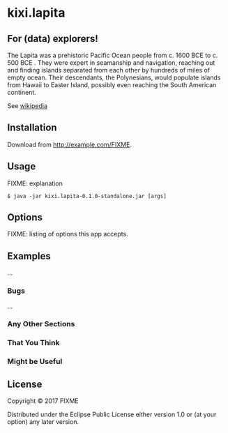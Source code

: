 # kixi.lapita

## For (data) explorers!

The Lapita was a prehistoric Pacific Ocean people from c. 1600 BCE to c. 500 BCE .
They were expert in seamanship and navigation, reaching out and finding islands separated from each other by hundreds of miles of empty ocean. Their descendants, the Polynesians, would populate islands from Hawaii to Easter Island, possibly even reaching the South American continent.

See [wikipedia](https://en.wikipedia.org/wiki/Lapita_culture)

## Installation

Download from http://example.com/FIXME.

## Usage

FIXME: explanation

    $ java -jar kixi.lapita-0.1.0-standalone.jar [args]

## Options

FIXME: listing of options this app accepts.

## Examples

...

### Bugs

...

### Any Other Sections
### That You Think
### Might be Useful

## License

Copyright © 2017 FIXME

Distributed under the Eclipse Public License either version 1.0 or (at
your option) any later version.

